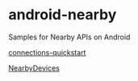 # android-nearby
Samples for Nearby APIs on Android

[connections-quickstart](https://github.com/googlesamples/android-nearby/tree/master/connections-quickstart)

[NearbyDevices](https://github.com/googlesamples/android-nearby/tree/master/messages/NearbyDevices)
